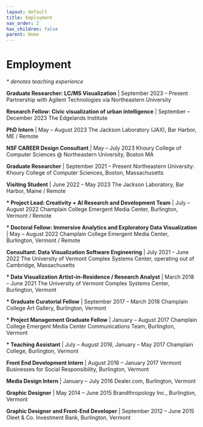 ```yaml
---
layout: default
title: Employment
nav_order: 2
has_children: false
parent: Home
---
```

# Employment
_* denotes teaching experience_

__Graduate Researcher: LC/MS Visualization__ | September 2023 – Present
Partnership with Agilent Technologies via Northeastern University

__Research Fellow: Civic visualization of urban intelligence__ | September – December 2023
The Edgelands Institute

__PhD Intern__ | May – August 2023
The Jackson Laboratory (JAX), Bar Harbor, ME / Remote

__NSF CAREER Design Consultant__ | May – July 2023
Khoury College of Computer Sciences @ Northeastern University, Boston MA

__Graduate Researcher__ | September 2021 – Present
Northeastern University: Khoury College of Computer Sciences, Boston, Massachusetts

__Visiting Student__ | June 2022 – May 2023
The Jackson Laboratory, Bar Harbor, Maine / Remote

__* Project Lead: Creativity + AI Research and Development Team__ | July – August 2022
Champlain College Emergent Media Center, Burlington, Vermont / Remote

__* Doctoral Fellow: Immersive Analytics and Exploratory Data Visualization__ | May – August 2022
Champlain College Emergent Media Center, Burlington, Vermont / Remote

__Consultant: Data Visualization Software Engineering__ | July 2021 – June 2022
The University of Vermont Complex Systems Center, operating out of Cambridge, Massachusetts

__* Data Visualization Artist-in-Residence / Research Analyst__  |  March 2018 – June 2021
The University of Vermont Complex Systems Center, Burlington, Vermont

__* Graduate Curatorial Fellow__  |  September 2017 – March 2018
Champlain College Art Gallery, Burlington, Vermont

__* Project Management Graduate Fellow__  |  January – August 2017
Champlain College Emergent Media Center Communications Team, Burlington, Vermont

__* Teaching Assistant__  |  July – August 2016, January – May 2017
Champlain College, Burlington, Vermont

__Front End Development Intern__  |  August 2016 – January 2017
Vermont Businesses for Social Responsibility, Burlington, Vermont

__Media Design Intern__  |  January – July 2016
Dealer.com, Burlington, Vermont

__Graphic Designer__  |  May 2014 – June 2015
Brandthropology Inc., Burlington, Vermont

__Graphic Designer and Front-End Developer__  |  September 2012 – June 2015
Oleet & Co. Investment Bank, Burlington, Vermont
